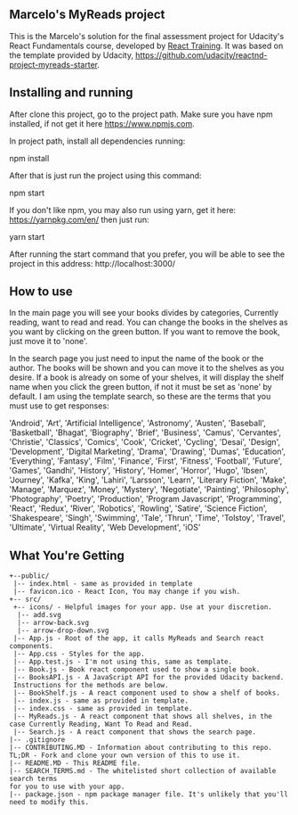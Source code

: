## Marcelo's MyReads project

This is the Marcelo's solution for the final assessment project for Udacity's React Fundamentals course, developed by [React Training](https://reacttraining.com). It was based on the template provided by Udacity, https://github.com/udacity/reactnd-project-myreads-starter.

## Installing and running

After clone this project, go to the project path. Make sure you have npm installed, if not get it here https://www.npmjs.com.

In project path, install all dependencies running:

npm install

After that is just run the project using this command:

npm start

If you don't like npm, you may also run using yarn, get it here: https://yarnpkg.com/en/ then just run:

yarn start

After running the start command that you prefer, you will be able to see the project in this address:
http://localhost:3000/

## How to use

In the main page you will see your books divides by categories, Currently reading, want to read and read. You can change the books in the shelves as you want by clicking on the green button. If you want to remove the book, just move it to 'none'.

In the search page you just need to input the name of the book or the author. The books will be shown and you can move it to the shelves as you desire. If a book is already on some of your shelves, it will display the shelf name when you click the green button, if not it must be set as 'none' by default. I am using the template search, so these are the terms that you must use to get responses:

'Android', 'Art', 'Artificial Intelligence', 'Astronomy', 'Austen', 'Baseball', 'Basketball', 'Bhagat', 'Biography', 'Brief', 'Business', 'Camus', 'Cervantes', 'Christie', 'Classics', 'Comics', 'Cook', 'Cricket', 'Cycling', 'Desai', 'Design', 'Development', 'Digital Marketing', 'Drama', 'Drawing', 'Dumas', 'Education', 'Everything', 'Fantasy', 'Film', 'Finance', 'First', 'Fitness', 'Football', 'Future', 'Games', 'Gandhi', 'History', 'History', 'Homer', 'Horror', 'Hugo', 'Ibsen', 'Journey', 'Kafka', 'King', 'Lahiri', 'Larsson', 'Learn', 'Literary Fiction', 'Make', 'Manage', 'Marquez', 'Money', 'Mystery', 'Negotiate', 'Painting', 'Philosophy', 'Photography', 'Poetry', 'Production', 'Program Javascript', 'Programming', 'React', 'Redux', 'River', 'Robotics', 'Rowling', 'Satire', 'Science Fiction', 'Shakespeare', 'Singh', 'Swimming', 'Tale', 'Thrun', 'Time', 'Tolstoy', 'Travel', 'Ultimate', 'Virtual Reality', 'Web Development', 'iOS'


## What You're Getting
```
+--public/    
 |-- index.html - same as provided in template
 |-- favicon.ico - React Icon, You may change if you wish.
+-- src/
 +-- icons/ - Helpful images for your app. Use at your discretion.
  |-- add.svg
  |-- arrow-back.svg
  |-- arrow-drop-down.svg
 |-- App.js - Root of the app, it calls MyReads and Search react components.
 |-- App.css - Styles for the app.
 |-- App.test.js - I'm not using this, same as template.
 |-- Book.js - Book react component used to show a single book.
 |-- BooksAPI.js - A JavaScript API for the provided Udacity backend.
 Instructions for the methods are below.
 |-- BookShelf.js - A react component used to show a shelf of books.
 |-- index.js - same as provided in template.
 |-- index.css - same as provided in template.
 |-- MyReads.js - A react component that shows all shelves, in the case Currently Reading, Want To Read and Read.
 |-- Search.js - A react component that shows the search page.
|-- .gitignore
|-- CONTRIBUTING.MD - Information about contributing to this repo.
TL;DR - Fork and clone your own version of this to use it.
|-- README.MD - This README file.
|-- SEARCH_TERMS.md - The whitelisted short collection of available search terms
for you to use with your app.
|-- package.json - npm package manager file. It's unlikely that you'll need to modify this.
```
